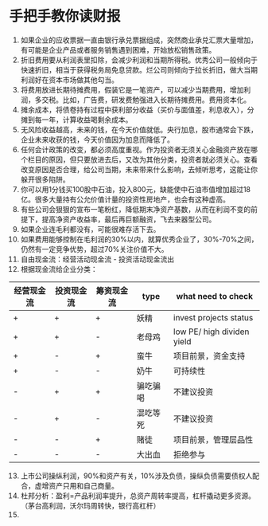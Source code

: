 # 手把手教你读财报

1. 如果企业的应收票据一直由银行承兑票据组成，突然商业承兑汇票大量增加，有可能是企业产品或者服务销售遇到困难，开始放松销售政策。
2. 折旧费用要从利润表里扣除，会减少利润和当期所得税。优秀公司一般倾向于快速折旧，相当于获得税务局免息贷款。烂公司则倾向于拉长折旧，做大当期利润好在资本市场做其他勾当。
3. 将费用放进长期待摊费用，假装它是一笔资产，可以减少当期费用，增加利润，多交税。比如，广告费，研发费勉强进入长期待摊费用。费用资本化。
4. 摊余成本，将债卷持有过程中获利部分收益（买价与面值差，利息收入），分摊到每一年，计算收益喝剩余成本。
5. 无风险收益越高，未来的钱，在今天价值就低。央行加息，股市通常会下跌，企业未来收获的钱，今天价值因为加息而降低了。
6. 任何会计政策的改变，都必须高度重视。作为投资者无须关心金融资产放在哪个栏目的原因，但只要放进去后，又改为其他分类，投资者就必须关心。查看改变原因是否合理，给公司当期，未来带来什么影响，去倾听思考，这能让你躲开很多陷阱。
7. 你可以用1分钱买100股中石油，投入800元，缺能使中石油市值增加超过18亿。很多大量持有公允价值计量的投资性房地产，也会有这种虚高。
8. 有些公司会狠狠的宣布一笔粉红，降低期末净资产基数，从而在利润不变的前提下，提高净资产收益率，最后再巨额融资，飞去来器型公司。
9. 如果企业连毛利都没有，可能很难存活下去。
10. 如果费用能够控制在毛利润的30%以内，就算优秀企业了，30%-70%之间，仍然有一定竞争优势，超过70%关注价值不大。
11. 自由现金流：经营活动现金流 - 投资活动现金流出
12. 根据现金流给企业分类：

| 经营现金流 	| 投资现金流 	| 筹资现金流 	| type     	| what need to check         	|
|------------	|------------	|------------	|----------	|----------------------------	|
| +          	| +          	| +          	| 妖精     	| invest projects status     	|
| +          	| +          	| -          	| 老母鸡   	| low PE/ high dividen yield 	|
| +          	| -          	| +          	| 蛮牛     	| 项目前景，资金支持         	|
| +          	| -          	| -          	| 奶牛     	| 可持续性                   	|
| -          	| +          	| +          	| 骗吃骗喝 	| 不建议投资                 	|
| -          	| +          	| -          	| 混吃等死 	| 不建议投资                 	|
| -          	| -          	| +          	| 赌徒     	| 项目前景，管理层品性       	|
| -          	| -          	| -          	| 大出血   	| 拒绝参与                   	|


13. 上市公司操纵利润，90%和资产有关，10%涉及负债，操纵负债需要债权人配合，虚增资产只用和自己商量。
14. 杜邦分析：盈利=产品利润率提升，总资产周转率提高，杠杆撬动更多资源。（茅台高利润，沃尔玛周转快，银行高杠杆）
15. 
